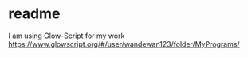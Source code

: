 # readme
I am using Glow-Script for my work
https://www.glowscript.org/#/user/wandewan123/folder/MyPrograms/
